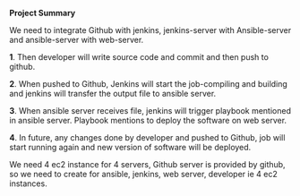 **Project Summary**

We need to integrate Github with jenkins, jenkins-server with Ansible-server and ansible-server with web-server. 

**1**. Then developer will write source code and commit and then push to github.

**2**. When pushed to Github, Jenkins will start the job-compiling and building and jenkins will transfer the output file to ansible server. 

**3**. When ansible server receives file, jenkins will trigger playbook mentioned in ansible server. Playbook mentions to deploy the software on web server. 

**4**. In future, any changes done by developer and pushed to Github, job will start running again and new version of software will be deployed.

We need 4 ec2 instance for 4 servers, Github server is provided by github, so we need to create for ansible, jenkins, web server, developer ie 4 ec2 instances.
